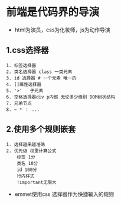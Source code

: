 # 前端是代码界的导演

- html为演员，css为化妆师，js为动作导演

## 1.css选择器
    1. 标签选择器
    2. 类名选择器 class 一类元素
    3. id 选择器 # 一个元素 唯一的
    4. []属性选择器
    5. '>'   子元素
    6. 空格选择器div p内部 无论多少级别 DOM树状结构
    7. 兄弟节点
    8. ~ * ： ...

## 2.使用多个规则嵌套
    1. 选择越来越准确
    2. 优先级 权重计算公式
        标签 1分
        类名 10分
        id 100分
        行内样式
        !important无限大
- emmet使用css 选择器作为快捷输入的规则

